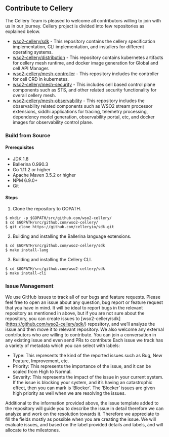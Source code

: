 ## Contribute to Cellery
The Cellery Team is pleased to welcome all contributors willing to join with us in our journey. 
Cellery project is divided into few repositories as explained below. 
- [wso2-cellery/sdk](https://github.com/wso2-cellery/sdk/) - This repository contains the cellery specification 
implementation, 
CLI implementation, and installers for different operating systems.  
- [wso2-cellery/distribution](https://github.com/wso2-cellery/distribution/) - This repository contains kubernetes 
artifacts 
for cellery mesh runtime, and docker image generation for Global and cell API Manager.   
- [wso2-cellery/mesh-controller](https://github.com/wso2-cellery/mesh-controller/) - This repository includes the 
controller 
for cell CRD in kubernetes.  
- [wso2-cellery/mesh-security](https://github.com/wso2-cellery/mesh-security) - This includes cell based control plane 
components such as STS, and other related security functionality for overall cellery mesh.  
- [wso2-cellery/mesh-observability](https://github.com/wso2-cellery/mesh-observability) - This repository includes the 
observability related components such as WSO2 stream processor extensions, siddhi applications for tracing, telemetry 
processing, dependency model generation, observability portal, etc, and docker images for observability control plane.  

### Build from Source

#### Prerequisites 
- JDK 1.8 
- Ballerina 0.990.3 
- Go 1.11.2 or higher
- Apache Maven 3.5.2 or higher
- NPM 6.9.0+
- Git

#### Steps
1. Clone the repository to GOPATH.
```
$ mkdir -p $GOPATH/src/github.com/wso2-cellery/
$ cd $GOPATH/src/github.com/wso2-cellery/
$ git clone https://github.com/celleryio/sdk.git
```
2. Building and installing the Ballerina language extensions.
```
$ cd $GOPATH/src/github.com/wso2-cellery/sdk
$ make install-lang
```
3. Building and installing the Cellery CLI.
```
$ cd $GOPATH/src/github.com/wso2-cellery/sdk
$ make install-cli
```

### Issue Management
We use GitHub issues to track all of our bugs and feature requests. Please feel free to open an issue about any 
question, bug report or feature request that you have in mind. It will be ideal to report bugs in the relevant 
repository as mentioned in above, but if you are not sure about the repository, you can create issues to [wso2-cellery/sdk]
(https://github.com/wso2-cellery/sdk/) repository, and we’ll analyze the issue and then move it to relevant repository. 
We also welcome any external contributors who are willing to contribute. You can join a conversation in any existing issue and even send PRs to contribute
Each issue we track has a variety of metadata which you can select with labels:

- Type: This represents the kind of the reported issues such as Bug, New Feature, Improvement, etc. 
- Priority: This represents the importance of the issue, and it can be scaled from High to Normal.
- Severity: This represents the impact of the issue in your current system. If the issue is blocking your system, 
and it’s having an catastrophic effect, then you can mark is ‘Blocker’. The ‘Blocker’ issues are given high priority 
as well when we are resolving the issues. 

Additional to the information provided above, the issue template added to the repository will guide you to describe 
the issue in detail therefore we can analyze and work on the resolution towards it. Therefore we appreciate to fill the 
fields mostly as possible when you are creating the issue. We will evaluate issues, and based on the label provided 
details and labels, and will allocate to the milestones. 

